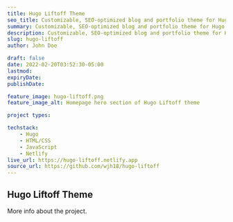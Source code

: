 ```yaml
---
title: Hugo Liftoff Theme
seo_title: Customizable, SEO-optimized blog and portfolio theme for Hugo with a modern design.
summary: Customizable, SEO-optimized blog and portfolio theme for Hugo with a modern design.
description: Customizable, SEO-optimized blog and portfolio theme for Hugo with a modern design.
slug: hugo-liftoff
author: John Doe

draft: false
date: 2022-02-20T03:52:30-05:00
lastmod: 
expiryDate: 
publishDate: 

feature_image: hugo-liftoff.png
feature_image_alt: Homepage hero section of Hugo Liftoff theme

project types: 

techstack:
    - Hugo
    - HTML/CSS
    - JavaScript
    - Netlify
live_url: https://hugo-liftoff.netlify.app
source_url: https://github.com/wjh18/hugo-liftoff
---
```


## Hugo Liftoff Theme

More info about the project.